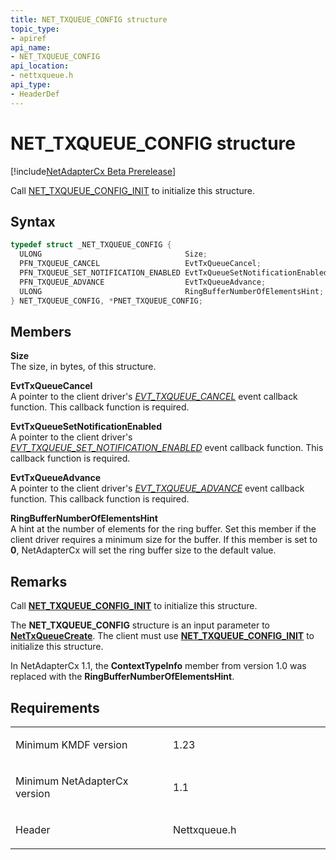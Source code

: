 ```yaml
---
title: NET_TXQUEUE_CONFIG structure
topic_type:
- apiref
api_name:
- NET_TXQUEUE_CONFIG
api_location:
- nettxqueue.h
api_type:
- HeaderDef
---
```


# NET_TXQUEUE_CONFIG structure


[!include[NetAdapterCx Beta Prerelease](../netcx-beta-prerelease.md)]

Call [NET_TXQUEUE_CONFIG_INIT](net-txqueue-config-init.md) to initialize this structure.

Syntax
------

```cpp
typedef struct _NET_TXQUEUE_CONFIG {
  ULONG                                Size;
  PFN_TXQUEUE_CANCEL                   EvtTxQueueCancel;
  PFN_TXQUEUE_SET_NOTIFICATION_ENABLED EvtTxQueueSetNotificationEnabled;
  PFN_TXQUEUE_ADVANCE                  EvtTxQueueAdvance;
  ULONG                                RingBufferNumberOfElementsHint;
} NET_TXQUEUE_CONFIG, *PNET_TXQUEUE_CONFIG;
```

Members
-------

**Size**  
The size, in bytes, of this structure.

**EvtTxQueueCancel**  
A pointer to the client driver's [*EVT_TXQUEUE_CANCEL*](evt-txqueue-cancel.md) event callback function. This callback function is required.

**EvtTxQueueSetNotificationEnabled**  
A pointer to the client driver's [*EVT_TXQUEUE_SET_NOTIFICATION_ENABLED*](evt-txqueue-set-notification-enabled.md) event callback function. This callback function is required.

**EvtTxQueueAdvance**  
A pointer to the client driver's [*EVT_TXQUEUE_ADVANCE*](evt-txqueue-advance.md) event callback function. This callback function is required.

**RingBufferNumberOfElementsHint**  
A hint at the number of elements for the ring buffer. Set this member if the client driver requires a minimum size for the buffer. If this member is set to **0**, NetAdapterCx will set the ring buffer size to the default value.

Remarks
-------

Call [**NET_TXQUEUE_CONFIG_INIT**](net-txqueue-config-init.md) to initialize this structure.

The **NET_TXQUEUE_CONFIG** structure is an input parameter to [**NetTxQueueCreate**](nettxqueuecreate.md). The client must use [**NET_TXQUEUE_CONFIG_INIT**](net-txqueue-config-init.md) to initialize this structure.

In NetAdapterCx 1.1, the **ContextTypeInfo** member from version 1.0 was replaced with the **RingBufferNumberOfElementsHint**.

Requirements
------------

<table>
<colgroup>
<col width="50%" />
<col width="50%" />
</colgroup>
<tbody>
<tr class="odd">
<td align="left"><p>Minimum KMDF version</p></td>
<td align="left"><p>1.23</p></td>
</tr>
<tr class="even">
<td align="left"><p>Minimum NetAdapterCx version</p></td>
<td align="left"><p>1.1</p></td>
</tr>
<tr class="odd">
<td align="left"><p>Header</p></td>
<td align="left">Nettxqueue.h</td>
</tr>
</tbody>
</table>

 

 





